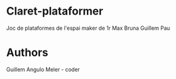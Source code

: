 # Claret-plataformer
Joc de plataformes de l'espai maker de 1r
Max
Bruna
Guillem
Pau




# Authors
Guillem Angulo Meler - coder
